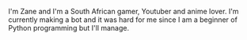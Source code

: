 I'm Zane and I'm a South African gamer, Youtuber and anime lover. I'm currently making a bot and it was hard for me since I am a beginner of Python programming but I'll manage.
